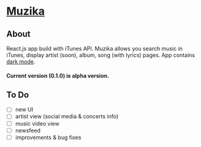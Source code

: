 # [Muzika](https://github.com/jb1905/Muzika)

## About
React.js app build with iTunes API. Muzika allows you search music in iTunes, display artist (soon), album, song (with lyrics) pages. App contains [dark mode](https://github.com/jb1905/darky.js).

#### Current version (0.1.0) is alpha version.

## To Do
- [ ] new UI
- [ ] artist view (social media & concerts info)
- [ ] music video view
- [ ] newsfeed
- [ ] improvements & bug fixes
